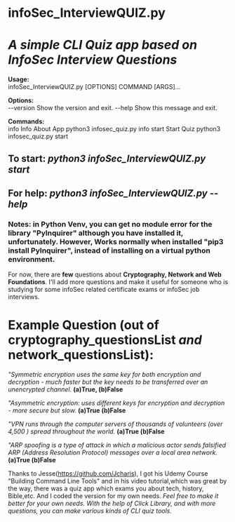 # infoSec_InterviewQUIZ.py
# *A simple CLI Quiz app based on InfoSec Interview Questions*

**Usage:** </br>
infoSec_InterviewQUIZ.py [OPTIONS] COMMAND [ARGS]...

 

**Options:**</br>
  --version  Show the version and exit.
  --help     Show this message and exit.

**Commands:**</br>
  info   Info About App python3 infosec_quiz.py info
  start  Start Quiz python3 infosec_quiz.py start
  


## To start:   *python3 infoSec_InterviewQUIZ.py start*  

## For help:   *python3 infoSec_InterviewQUIZ.py --help* 

### Notes: in Python Venv, you can get no module error for the library "PyInquirer" although you have installed it, unfortunately. However, Works normally when installed "pip3 install PyInquirer", instead of installing on a virtual python environment.

For now, there are **few** questions about **Cryptography, Network and Web Foundations**. I'll add more questions and make it useful for someone who is studying for some infoSec related certificate exams or infoSec job interviews.

# Example Question (out of cryptography_questionsList _and_ network_questionsList):

*"Symmetric encryption uses the same key for both encryption and decryption - much faster but the key needs to be transferred over an unencrypted channel.*  **(a)True,  (b)False** </br>

*"Asymmetric encryption: uses different keys for encryption and decryption - more secure but slow.*  **(a)True  (b)False**

*"VPN runs through the computer servers of thousands of volunteers (over 4,500 ) spread throughout the  world.*   **(a)True  (b)False**

*"ARP spoofing is a type of attack in which a malicious actor sends falsified ARP (Address Resolution Protocol) messages over a local area network.*   **(a)True  (b)False**

Thanks to Jesse(https://github.com/Jcharis), I got his Udemy Course "Building Command Line Tools" and in his video tutorial,which was great by the way, there was a quiz app which exams you about tech, history, Bible,etc. And I coded the version for my own needs. *Feel free to make it better for your own needs. With the help of Click Library, and with more questions, you can make various kinds of CLI quiz tools.*
